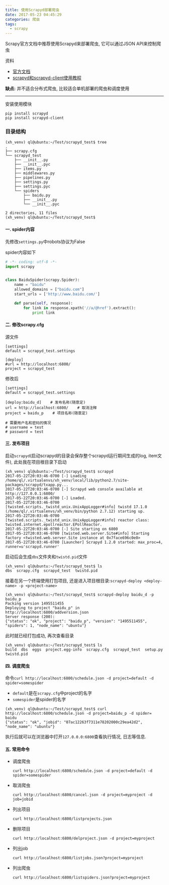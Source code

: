 ```yaml
---
title: 使用Scrapyd部署爬虫
date: 2017-05-23 04:45:29
categories: 爬虫
tags:
  - scrapy
---
```



Scrapy官方文档中推荐使用Scrapyd来部署爬虫, 它可以通过JSON API来控制爬虫

资料
- [官方文档](http://scrapyd.readthedocs.io/en/stable/overview.html)
- [scrapyd和scrapyd-client使用教程](http://blog.wiseturtles.com/posts/scrapyd.html)

__缺点:__ 并不适合分布式爬虫, 比较适合单机部署的爬虫和调度使用

-------

安装使用模块

```shell
pip install scrapyd
pip install scrapyd-client
```

### 目录结构

```
(xh_venv) ql@ubuntu:~/Test/scrapyd_test$ tree
.
├── scrapy.cfg
└── scrapyd_test
    ├── __init__.py
    ├── __init__.pyc
    ├── items.py
    ├── middlewares.py
    ├── pipelines.py
    ├── settings.py
    ├── settings.pyc
    └── spiders
        ├── baidu.py
        ├── __init__.py
        └── __init__.pyc

2 directories, 11 files
(xh_venv) ql@ubuntu:~/Test/scrapyd_test$ 
```

#### 一. spider内容

先修改`settings.py`中robots协议为False

spider内容如下

```python
# -*- coding: utf-8 -*-
import scrapy


class BaiduSpider(scrapy.Spider):
    name = "baidu"
    allowed_domains = ["baidu.com"]
    start_urls = ['http://www.baidu.com/']

    def parse(self, response):
        for link in response.xpath('//a/@href').extract():
        	print link
```

#### 二. 修改scrapy.cfg

源文件

```
[settings]
default = scrapyd_test.settings

[deploy]
#url = http://localhost:6800/
project = scrapyd_test

```

修改后

```
[settings]
default = scrapyd_test.settings

[deploy:baidu_d]    # 发布名称(随意定)
url = http://localhost:6800/    # 取消注释
project = baidu_p    # 项目名称(随意定)

# 需要用户名和密码的情况
# username = test
# password = test
```

<!--more-->

#### 三. 发布项目

启动`scrapyd`(启动scrapyd的目录会保存整个scrapyd运行期间生成的log, item文件), 此处我在项目根目录下启动

```
(xh_venv) ql@ubuntu:~/Test/scrapyd_test$ scrapyd
2017-05-22T20:03:46-0700 [-] Loading /home/ql/.virtualenvs/xh_venv/local/lib/python2.7/site-packages/scrapyd/txapp.py...
2017-05-22T20:03:46-0700 [-] Scrapyd web console available at http://127.0.0.1:6800/
2017-05-22T20:03:46-0700 [-] Loaded.
2017-05-22T20:03:46-0700 [twisted.scripts._twistd_unix.UnixAppLogger#info] twistd 17.1.0 (/home/ql/.virtualenvs/xh_venv/bin/python 2.7.12) starting up.
2017-05-22T20:03:46-0700 [twisted.scripts._twistd_unix.UnixAppLogger#info] reactor class: twisted.internet.epollreactor.EPollReactor.
2017-05-22T20:03:46-0700 [-] Site starting on 6800
2017-05-22T20:03:46-0700 [twisted.web.server.Site#info] Starting factory <twisted.web.server.Site instance at 0x7face696c0e0>
2017-05-22T20:03:46-0700 [Launcher] Scrapyd 1.2.0 started: max_proc=4, runner=u'scrapyd.runner'
```

启动后会生成`dbs`文件夹和`twistd.pid`文件

```
(xh_venv) ql@ubuntu:~/Test/scrapyd_test$ ls
dbs  scrapy.cfg  scrapyd_test  twistd.pid
```



接着在另一个终端使用打包项目, 还是进入项目根目录:`scrapyd-deploy <deploy-name> -p <project-name>`

```shell
(xh_venv) ql@ubuntu:~/Test/scrapyd_test$ scrapyd-deploy baidu_d -p baidu_p
Packing version 1495511455
Deploying to project "baidu_p" in http://localhost:6800/addversion.json
Server response (200):
{"status": "ok", "project": "baidu_p", "version": "1495511455", "spiders": 1, "node_name": "ubuntu"}
```

此时就已经打包成功, 再次查看目录

```
(xh_venv) ql@ubuntu:~/Test/scrapyd_test$ ls
build  dbs  eggs  project.egg-info  scrapy.cfg  scrapyd_test  setup.py  twistd.pid
```



#### 四. 调度爬虫

命令`curl http://localhost:6800/schedule.json -d project=default -d spider=somespider`

- `default`是在`scrapy.cfg`中project的名字
- `somespider`是spider的名字

```shell
(xh_venv) ql@ubuntu:~/Test/scrapyd_test$ curl http://localhost:6800/schedule.json -d project=baidu_p -d spider=
baidu
{"status": "ok", "jobid": "07ac12263f7311e78202000c29ea42d2", "node_name": "ubuntu"}
```

执行后就可以在浏览器中打开`127.0.0.0:6800`查看执行情况, 日志等信息.



#### 五. 常用命令

- 调度爬虫

  ```
  curl http://localhost:6800/schedule.json -d project=default -d spider=somespider
  ```

- 取消爬虫

  ```
  curl http://localhost:6800/cancel.json -d project=myproject -d job=jobid
  ```

- 列出项目

  ```
  curl http://localhost:6800/listprojects.json
  ```

- 删除项目

  ```
  curl http://localhost:6800/delproject.json -d project=myproject
  ```

- 列出job

  ```
  curl http://localhost:6800/listjobs.json?project=myproject
  ```

- 列出爬虫

  ```
  curl http://localhost:6800/listspiders.json?project=myproject
  ```


